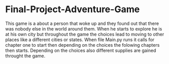 # Final-Project-Adventure-Game
This game is a about a person that woke up and they found out that there was nobody else in the world around them. When he starts to explore he is at his own city but throughout the game the choices lead to moving to other places like a different cities or states. When file Main.py runs it calls for chapter one to start then depending on the choices the folowing chapters then starts. Depending on the choices also different supplies are gained throught the game. 
